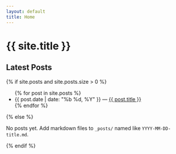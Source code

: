```yaml
---
layout: default
title: Home
---
```


# {{ site.title }}

## Latest Posts

{% if site.posts and site.posts.size > 0 %}
<ul>
{% for post in site.posts %}
  <li>
    <span>{{ post.date | date: "%b %d, %Y" }}</span>
    — <a href="{{ post.url | relative_url }}">{{ post.title }}</a>
  </li>
{% endfor %}
</ul>
{% else %}
<p>No posts yet. Add markdown files to <code>_posts/</code> named like <code>YYYY-MM-DD-title.md</code>.</p>
{% endif %}
